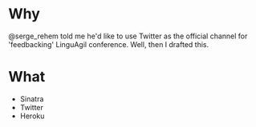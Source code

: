 Why
===
@serge_rehem told me he'd like to use Twitter as the official channel for 'feedbacking' LinguAgil conference. Well, then I drafted this. 

What
====
* Sinatra
* Twitter
* Heroku

